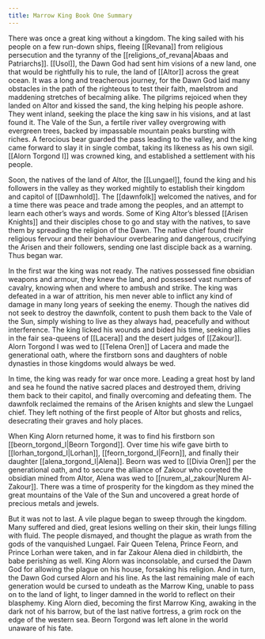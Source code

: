```yaml
---
title: Marrow King Book One Summary
---
```


There was once a great king without a kingdom. The king sailed with his people on a few run-down ships, fleeing [[Revana]] from religious persecution and the tyranny of the [[religions_of_revana|Abaas and Patriarchs]]. [[Usol]], the Dawn God had sent him visions of a new land, one that would be rightfully his to rule, the land of [[Altor]] across the great ocean. It was a long and treacherous journey, for the Dawn God laid many obstacles in the path of the righteous to test their faith, maelstrom and maddening stretches of becalming alike. The pilgrims rejoiced when they landed on Altor and kissed the sand, the king helping his people ashore. They went inland, seeking the place the king saw in his visions, and at last found it. The Vale of the Sun, a fertile river valley overgrowing with evergreen trees, backed by impassable mountain peaks bursting with riches. A ferocious bear guarded the pass leading to the valley, and the king came forward to slay it in single combat, taking its likeness as his own sigil. [[Alorn Torgond I]] was crowned king, and established a settlement with his people.

Soon, the natives of the land of Altor, the [[Lungael]], found the king and his followers in the valley as they worked mightily to establish their kingdom and capitol of [[Dawnhold]]. The [[dawnfolk]] welcomed the natives, and for a time there was peace and trade among the peoples, and an attempt to learn each other’s ways and words. Some of King Altor’s blessed [[Arisen Knights]] and their disciples chose to go and stay with the natives, to save them by spreading the religion of the Dawn. The native chief found their religious fervour and their behaviour overbearing and dangerous, crucifying the Arisen and their followers, sending one last disciple back as a warning. Thus began war.

In the first war the king was not ready. The natives possessed fine obsidian weapons and armour, they knew the land, and possessed vast numbers of cavalry, knowing when and where to ambush and strike. The king was defeated in a war of attrition, his men never able to inflict any kind of damage in many long years of seeking the enemy. Though the natives did not seek to destroy the dawnfolk, content to push them back to the Vale of the Sun, simply wishing to live as they always had, peacefully and without interference. The king licked his wounds and bided his time, seeking allies in the fair sea-queens of [[Lacera]] and the desert judges of [[Zakour]]. Alorn Torgond I was wed to [[Telena Oren]] of Lacera and made the generational oath, where the firstborn sons and daughters of noble dynasties in those kingdoms would always be wed.

In time, the king was ready for war once more. Leading a great host by land and sea he found the native sacred places and destroyed them, driving them back to their capitol, and finally overcoming and defeating them. The dawnfolk reclaimed the remains of the Arisen knights and slew the Lungael chief. They left nothing of the first people of Altor but ghosts and relics, desecrating their graves and holy places.

When King Alorn returned home, it was to find his firstborn son [[beorn_torgond_I|Beorn Torgond]]. Over time his wife gave birth to [[lorhan_torgond_I|Lorhan]], [[feorn_torgond_I|Feorn]], and finally their daughter [[alena_torgond_I|Alena]]. Beorn was wed to [[Divia Oren]] per the generational oath, and to secure the alliance of Zakour who coveted the obsidian mined from Altor, Alena was wed to [[nurem_al_zakour|Nurem Al-Zakour]]. There was a time of prosperity for the kingdom as they mined the great mountains of the Vale of the Sun and uncovered a great horde of precious metals and jewels.

But it was not to last. A vile plague began to sweep through the kingdom. Many suffered and died, great lesions welling on their skin, their lungs filling with fluid. The people dismayed, and thought the plague as wrath from the gods of the vanquished Lungael. Fair Queen Telena, Prince Feorn, and Prince Lorhan were taken, and in far Zakour Alena died in childbirth, the babe perishing as well. King Alorn was inconsolable, and cursed the Dawn God for allowing the plague on his house, forsaking his religion. And in turn, the Dawn God cursed Alorn and his line. As the last remaining male of each generation would be cursed to undeath as the Marrow King, unable to pass on to the land of light, to linger damned in the world to reflect on their blasphemy. King Alorn died, becoming the first Marrow King, awaking in the dark not of his barrow, but of the last native fortress, a grim rock on the edge of the western sea. Beorn Torgond was left alone in the world unaware of his fate.
